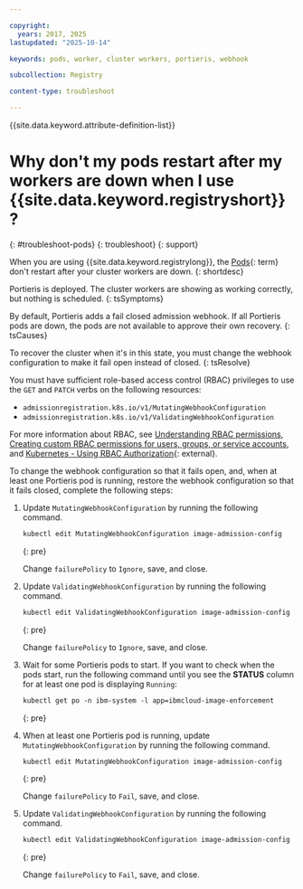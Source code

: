 ```yaml
---

copyright:
  years: 2017, 2025
lastupdated: "2025-10-14"

keywords: pods, worker, cluster workers, portieris, webhook

subcollection: Registry

content-type: troubleshoot

---
```


{{site.data.keyword.attribute-definition-list}}

# Why don't my pods restart after my workers are down when I use {{site.data.keyword.registryshort}}?
{: #troubleshoot-pods}
{: troubleshoot}
{: support}

When you are using {{site.data.keyword.registrylong}}, the [Pods](#x8461823){: term} don't restart after your cluster workers are down.
{: shortdesc}

Portieris is deployed. The cluster workers are showing as working correctly, but nothing is scheduled.
{: tsSymptoms}

By default, Portieris adds a fail closed admission webhook. If all Portieris pods are down, the pods are not available to approve their own recovery.
{: tsCauses}

To recover the cluster when it's in this state, you must change the webhook configuration to make it fail open instead of closed.
{: tsResolve}

You must have sufficient role-based access control (RBAC) privileges to use the `GET` and `PATCH` verbs on the following resources:

- `admissionregistration.k8s.io/v1/MutatingWebhookConfiguration`
- `admissionregistration.k8s.io/v1/ValidatingWebhookConfiguration`

For more information about RBAC, see [Understanding RBAC permissions](/docs/containers?topic=containers-understand-rbac#understand-rbac), [Creating custom RBAC permissions for users, groups, or service accounts](/docs/containers?topic=containers-understand-rbac#rbac), and [Kubernetes - Using RBAC Authorization](https://kubernetes.io/docs/reference/access-authn-authz/rbac/){: external}.

To change the webhook configuration so that it fails open, and, when at least one Portieris pod is running, restore the webhook configuration so that it fails closed, complete the following steps:

1. Update `MutatingWebhookConfiguration` by running the following command.

    ```txt
    kubectl edit MutatingWebhookConfiguration image-admission-config
    ```
    {: pre}

    Change `failurePolicy` to `Ignore`, save, and close.

2. Update `ValidatingWebhookConfiguration` by running the following command.

    ```txt
    kubectl edit ValidatingWebhookConfiguration image-admission-config
    ```
    {: pre}

    Change `failurePolicy` to `Ignore`, save, and close.

3. Wait for some Portieris pods to start. If you want to check when the pods start, run the following command until you see the **STATUS** column for at least one pod is displaying `Running`:

    ```txt
    kubectl get po -n ibm-system -l app=ibmcloud-image-enforcement
    ```
    {: pre}

4. When at least one Portieris pod is running, update `MutatingWebhookConfiguration` by running the following command.

    ```txt
    kubectl edit MutatingWebhookConfiguration image-admission-config
    ```
    {: pre}

    Change `failurePolicy` to `Fail`, save, and close.

5. Update `ValidatingWebhookConfiguration` by running the following command.

    ```txt
    kubectl edit ValidatingWebhookConfiguration image-admission-config
    ```
    {: pre}

    Change `failurePolicy` to `Fail`, save, and close.
